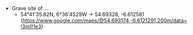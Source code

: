 - Grave site of ...
  - 54°41'35.82N, 6°36'4529W -> 54.69328, -6.612581 (https://www.google.com/maps/@54.693174,-6.6121291,200m/data=!3m1!1e3)
